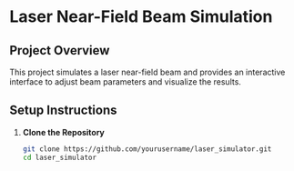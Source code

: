 # Laser Near-Field Beam Simulation

## Project Overview

This project simulates a laser near-field beam and provides an interactive interface to adjust beam parameters and visualize the results.

## Setup Instructions

1. **Clone the Repository**

   ```bash
   git clone https://github.com/yourusername/laser_simulator.git
   cd laser_simulator
